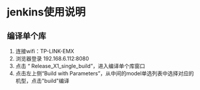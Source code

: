 # jenkins使用说明



## 编译单个库

1.  连接wifi：TP-LINK-EMX
2. 浏览器登录 192.168.6.112:8080
3. 点击 “ Release_X1_single_build”，进入编译单个库窗口
4. 点击左上侧“Build with Parameters”，从中间的model单选列表中选择对应的机型，点击"build"编译

